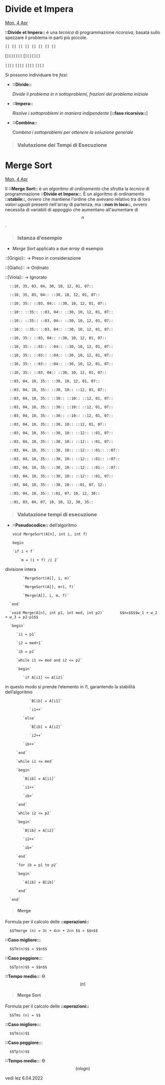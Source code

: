 # Divide et Impera

[Mon, 4 Apr](day://2022.04.04)

**::Divide et Impera::** è una *tecnica* di programmazione *ricorsiva*, basata sullo spezzare il problema in parti più piccole.

`[] [] [] [] [] [] [] []`

[`][][][]`          [`][][][]`

`[][]`   `[][]`    `[][]`    `[][]`

Si possono individuare tre *fasi*:

   + **::Divide::**

      *Divide il problema in n sottoproblemi, frazioni del problema iniziale*

   + **::Impera::**

      *Risolve i sottoproblemi in maniera indipendente* [**::fase ricorsiva::**]

   + **::Combina::**

      *Combina i sottoproblemi per ottenere la soluzione generale*

> ### Valutazione dei Tempi di Esecuzione

# Merge Sort

[Mon, 4 Apr](day://2022.04.04)

Il **::Merge Sort::** è un *algoritmo* *di* *ordinamento* che sfrutta la *tecnica* di programmazione **::Divide et Impera::**. È un algoritmo di ordinamento **::stabile::**, ovvero che mantiene l'ordine che avevano relativo tra di loro *valori* *uguali* presenti nell'array di partenza, ma **::non in loco::**, ovvero necessita di variabili di appoggio che aumentano all'aumentare di $$n$$.

> ### Istanza d’esempio

   + *Merge Sort* applicato a due *array* di esempio

::[Grigio]:: → Preso in considerazione

::[Giallo]:: → Ordinato

::[Viola]::  → Ignorato

      ::10, 35, 03, 04, 30, 10, 12, 01, 07::

      ::10, 35, 03, 04:: ::30, 10, 12, 01, 07::

      ::10, 35:: ::03, 04:: ::30, 10, 12, 01, 07::

      ::10:: ::35:: ::03, 04:: ::30, 10, 12, 01, 07::

      ::10:: ::35:: ::03, 04:: ::30, 10, 12, 01, 07::

      ::10:: ::35:: ::03, 04:: ::30, 10, 12, 01, 07::

      ::10, 35:: ::03, 04:: ::30, 10, 12, 01, 07::

      ::10, 35:: ::03:: ::04:: ::30, 10, 12, 01, 07::

      ::10, 35:: ::03:: ::04:: ::30, 10, 12, 01, 07::

      ::10, 35:: ::03:: ::04:: ::30, 10, 12, 01, 07::

      ::10, 35:: ::03, 04:: ::30, 10, 12, 01, 07::

      ::03, 04, 10, 35:: ::30, 10, 12, 01, 07::

      ::03, 04, 10, 35:: ::30, 10:: ::12, 01, 07::

      ::03, 04, 10, 35:: ::30:: ::10:: ::12, 01, 07::

      ::03, 04, 10, 35:: ::30:: ::10:: ::12, 01, 07::

      ::03, 04, 10, 35:: ::30:: ::10:: ::12, 01, 07::

      ::03, 04, 10, 35:: ::30, 10:: ::12, 01, 07::

      ::03, 04, 10, 35:: ::30, 10:: ::12:: ::01, 07::

      ::03, 04, 10, 35:: ::30, 10:: ::12:: ::01, 07::

      ::03, 04, 10, 35:: ::30, 10:: ::12:: ::01:: ::07::

      ::03, 04, 10, 35:: ::30, 10:: ::12:: ::01:: ::07::

      ::03, 04, 10, 35:: ::30, 10:: ::12:: ::01:: ::07::

      ::03, 04, 10, 35:: ::30, 10:: ::12:: ::01, 07::

      ::03, 04, 10, 35:: ::30, 10:: ::01, 07, 12::

      ::03, 04, 10, 35:: ::01, 07, 10, 12, 30::

      ::01, 03, 04, 07, 10, 10, 12, 30, 35::

> ### Valutazione tempi di esecuzione

   + **::Pseudocodice::** dell’algoritmo

      `void MergeSort(A[n], int i, int f)`

      `begin`

         `if i < f`

            `m = (i + f) /i 2`

divisione intera

            `MergeSort(A[], i, m)`

            `MergeSort(A[], m+1, f)`

            `Merge(A[], i, m, f)`

      `end`

      `void Merge(A[n], int p1, int med, int p2)`       $$n=$$$$w_1 + w_2 + w_3 = p2-p1$$

      `begin`

         `i1 = p1`

         `i2 = med+1`

         `ib = p1`

         `while i1 <= med and i2 <= p2`

         `begin`

            `if A[i1] <= A[i2]`

in questo modo si prende l’elemento in i1, garantendo la stabilità dell’algoritmo

               `B[ib] = A[i1]`

               `i1++`

            `else`

               `B[ib] = A[i2]`

               `i2++`

            `ib++`

         `end`

         `while i1 <= med`

         `begin`

            `B[ib] = A[i1]`

            `i1++`

            `ib+`

         `end`

         `while i2 <= p2`

         `begin`

            `B[ib] = A[i2]`

            `i2++`

            `ib+`

         `end`

         `for ib = p1 to p2`

         `begin`

            `A[ib] = B[ib]`

         `end`

      `end`

   > #### Merge

   Formula per il calcolo delle **::operazioni::**

      $$Tmerge (n) = 3c + 4cn + 2cn $$ ≈ $$n$$

   **::Caso migliore::**:

      $$Tm(n)$$ ≈ $$n$$

   **::Caso peggiore::**:

      $$Tp(n)$$ ≈ $$n$$

   **::Tempo medio::**: ϴ$$(n)$$

   > #### Merge Sort

   Formula per il calcolo delle **::operazioni::**

      $$Tms (n) = $$

   **::Caso migliore::**:

      $$Tm(n)$$

   **::Caso peggiore::**:

      $$Tp(n)$$

   **::Tempo medio::**: ϴ$$(nlogn)$$

   vedi lez 6.04.2022

